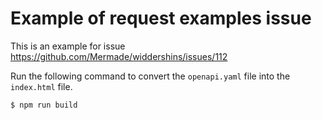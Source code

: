 # Example of request examples issue

This is an example for issue https://github.com/Mermade/widdershins/issues/112 

Run the following command to convert the `openapi.yaml` file into the `index.html` file.  

```bash
$ npm run build
```
